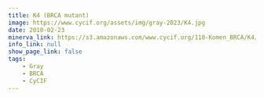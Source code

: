 ```yaml
---
title: K4 (BRCA mutant)
image: https://www.cycif.org/assets/img/gray-2023/K4.jpg
date: 2010-02-23
minerva_link: https://s3.amazonaws.com/www.cycif.org/110-Komen_BRCA/K4/index.html
info_link: null
show_page_link: false
tags:
    - Gray
    - BRCA
    - CyCIF
---
```

